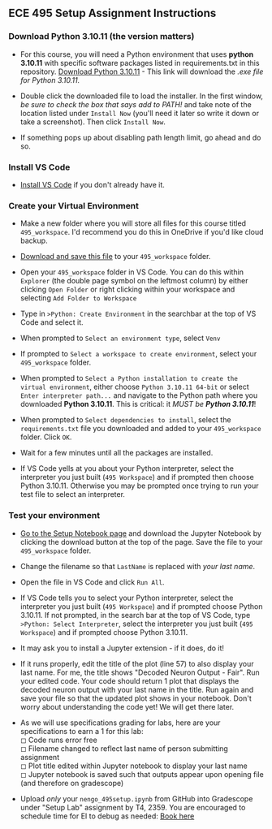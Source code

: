 ## ECE 495 Setup Assignment Instructions

### Download Python 3.10.11 (the version matters)

- For this course, you will need a Python environment that uses **python 3.10.11** with specific software packages listed in requirements.txt in this repository. [Download Python 3.10.11](https://www.python.org/ftp/python/3.10.11/python-3.10.11-amd64.exe) - This link will download the *.exe file for Python 3.10.11.*

- Double click the downloaded file to load the installer. In the first window, *be sure to check the box that says add to PATH!* and take note of the location listed under `Install Now` (you'll need it later so write it down or take a screenshot). Then click `Install Now`.

- If something pops up about disabling path length limit, go ahead and do so.

### Install VS Code

- [Install VS Code](https://code.visualstudio.com/download) if you don't already have it.

### Create your Virtual Environment

- Make a new folder where you will store all files for this course titled `495_workspace`. I'd recommend you do this in OneDrive if you'd like cloud backup.

- [Download and save this file](_static/requirements.txt) to your `495_workspace` folder.

- Open your `495_workspace` folder in VS Code. You can do this within `Explorer` (the double page symbol on the leftmost column) by either clicking `Open Folder` or right clicking within your workspace and selecting `Add Folder to Workspace`

- Type in `>Python: Create Environment` in the searchbar at the top of VS Code and select it.

- When prompted to `Select an environment type`, select `Venv`

- If prompted to `Select a workspace to create environment`, select your `495_workspace` folder.

- When prompted to `Select a Python installation to create the virtual environment`, either choose `Python 3.10.11 64-bit` or select `Enter interpreter path...` and navigate to the Python path where you downloaded **Python 3.10.11**. This is critical: it _MUST be **Python 3.10.11**_!  

- When prompted to `Select dependencies to install`, select the `requirements.txt` file you downloaded and added to your `495_workspace` folder. Click `OK`.

- Wait for a few minutes until all the packages are installed.

- If VS Code yells at you about your Python interpreter, select the interpreter you just built (`495 Workspace`) and if prompted then choose Python 3.10.11. Otherwise you may be prompted once trying to run your test file to select an interpreter. 
  
### Test your environment

- [Go to the Setup Notebook page](495setup_LastName.ipynb) and download the Jupyter Notebook by clicking the download button at the top of the page. Save the file to your `495_workspace` folder. 

- Change the filename so that `LastName` is replaced with _your last name_.

- Open the file in VS Code and click `Run All`. 

- If VS Code tells you to select your Python interpreter, select the interpreter you just built (`495 Workspace`) and if prompted choose Python 3.10.11. If not prompted, in the search bar at the top of VS Code, type `>Python: Select Interpreter`, select the interpreter you just built (`495 Workspace`) and if prompted choose Python 3.10.11.

- It may ask you to install a Jupyter extension - if it does, do it! 

- If it runs properly, edit the title of the plot (line 57) to also display your last name. For me, the title shows "Decoded Neuron Output - Fair". Run your edited code. Your code should return 1 plot that displays the decoded neuron output with your last name in the title. Run again and save your file so that the updated plot shows in your notebook. Don't worry about understanding the code yet! We will get there later.

- As we will use specifications grading for labs, here are your specifications to earn a 1 for this lab:  
◻ Code runs error free  
◻ Filename changed to reflect last name of person submitting assignment    
◻ Plot title edited within Jupyter notebook to display your last name   
◻ Jupyter notebook is saved such that outputs appear upon opening file (and therefore on gradescope)  

- Upload _only_ your `nengo_495setup.ipynb` from GitHub into Gradescope under "Setup Lab" assignment by T4, 2359. You are encouraged to schedule time for EI to debug as needed: [Book here](https://outlook.office.com/bookwithme/user/94f514961fa3476ab9598d4a2173d076@afacademy.af.edu?anonymous&ep=plink)
